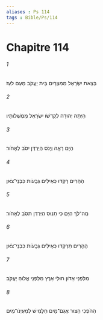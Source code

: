 ```yaml
---
aliases : Ps 114
tags : Bible/Ps/114
---
```


# Chapitre 114

###### 1
בְּצֵאת יִשְׂרָאֵל מִמִּצְרָיִם בֵּית יַעֲקֹב מֵעַם לֹעֵז׃
###### 2
הָיְתָה יְהוּדָה לְקָדְשֹׁו יִשְׂרָאֵל מַמְשְׁלֹותָיו׃
###### 3
הַיָּם רָאָה וַיָּנֹס הַיַּרְדֵּן יִסֹּב לְאָחֹור׃
###### 4
הֶהָרִים רָקְדוּ כְאֵילִים גְּבָעֹות כִּבְנֵי־צֹאן׃
###### 5
מַה־לְּךָ הַיָּם כִּי תָנוּס הַיַּרְדֵּן תִּסֹּב לְאָחֹור׃
###### 6
הֶהָרִים תִּרְקְדוּ כְאֵילִים גְּבָעֹות כִּבְנֵי־צֹאן׃
###### 7
מִלִּפְנֵי אָדֹון חוּלִי אָרֶץ מִלִּפְנֵי אֱלֹוהַּ יַעֲקֹב׃
###### 8
הַהֹפְכִי הַצּוּר אֲגַם־מָיִם חַלָּמִישׁ לְמַעְיְנֹו־מָיִם׃
